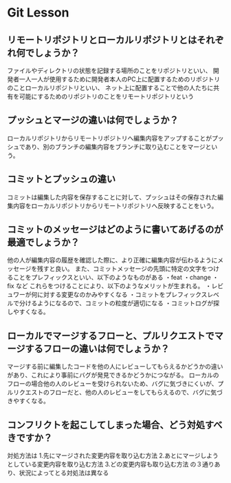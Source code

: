 # Git Lesson

## リモートリポジトリとローカルリポジトリとはそれぞれ何でしょうか？
ファイルやディレクトリの状態を記録する場所のことをリポジトリといい、
開発者一人一人が使用するために開発者本人のPC上に配置するためのリポジトリのことローカルリポジトリといい、
ネット上に配置することで他の人たちに共有を可能にするためのリポジトリのことをリモートリポジトリという

## プッシュとマージの違いは何でしょうか？
ローカルリポジトリからリモートリポジトリへ編集内容をアップすることがプッシュであり、別のブランチの編集内容をブランチに取り込むことをマージという。

## コミットとプッシュの違い
コミットは編集した内容を保存することに対して、プッシュはその保存された編集内容をローカルリポジトリからリモートリポジトリへ反映することをいう。

## コミットのメッセージはどのように書いてあげるのが最適でしょうか？
他の人が編集内容の履歴を確認した際に、より正確に編集内容が伝わるようにメッセージを残すと良い。
また、コミットメッセージの先頭に特定の文字をつけることをプレフィックスといい、以下のようなものがある
・feat
・change
・fix
など
これらをつけることにより、以下のようなメリットが生まれる。
・レビュワーが何に対する変更なのかみやすくなる
・コミットをプレフィックスレベルで分けるようになるので、コミットの粒度が適切になる
・コミットログが探しやすくなる。

## ローカルでマージするフローと、プルリクエストでマージするフローの違いは何でしょうか？
マージする前に編集したコードを他の人にレビューしてもらえるかどうかの違いがあり、これにより事前にバグが発見できるかどうかにつながる。
ローカルのフローの場合他の人のレビューを受けられないため、バグに気づきにくいが、プルリクエストのフローだと、他の人のレビューをしてもらえるので、バグに気づきやすくなる。

## コンフリクトを起こしてしまった場合、どう対処すべきですか？
対処方法は
1.先にマージされた変更内容を取り込む方法
2.あとにマージしようとしている変更内容を取り込む方法
3.どの変更内容も取り込む方法
の３通りあり、状況によってとる対処法は異なる
